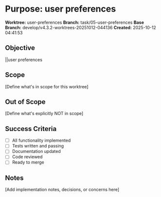# Purpose: user preferences

**Worktree:** user-preferences
**Branch:** task/05-user-preferences
**Base Branch:** develop/v4.3.2-worktrees-20251012-044136
**Created:** 2025-10-12 04:41:53

## Objective

||user preferences

## Scope

[Define what's in scope for this worktree]

## Out of Scope

[Define what's explicitly NOT in scope]

## Success Criteria

- [ ] All functionality implemented
- [ ] Tests written and passing
- [ ] Documentation updated
- [ ] Code reviewed
- [ ] Ready to merge

## Notes

[Add implementation notes, decisions, or concerns here]
